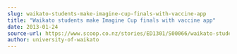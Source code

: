 ```yaml
---
slug: waikato-students-make-imagine-cup-finals-with-vaccine-app
title: "Waikato students make Imagine Cup finals with vaccine app"
date: 2013-01-24
source-url: https://www.scoop.co.nz/stories/ED1301/S00066/waikato-students-make-imagine-cup-finals-with-vaccine-app.htm
author: university-of-waikato
---
```

